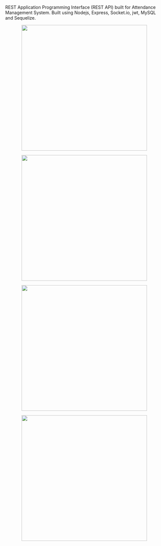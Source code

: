 REST Application Programming Interface (REST API) built for Attendance Management System.
Built using Nodejs, Express, Socket.io, jwt, MySQL and Sequelize.

<p align="center"><img src="https://upload.wikimedia.org/wikipedia/commons/thumb/d/d9/Node.js_logo.svg/1200px-Node.js_logo.svg.png" width="400"></p>

<p align="center"><img src="https://i.cloudup.com/zfY6lL7eFa-3000x3000.png" width="400"></p>

<p align="center"><img src="https://socket.io/css/images/logo.svg" width="400"></p>

<p align="center"><img src="https://jwt.io/img/pic_logo.svg" width="400"></p>





